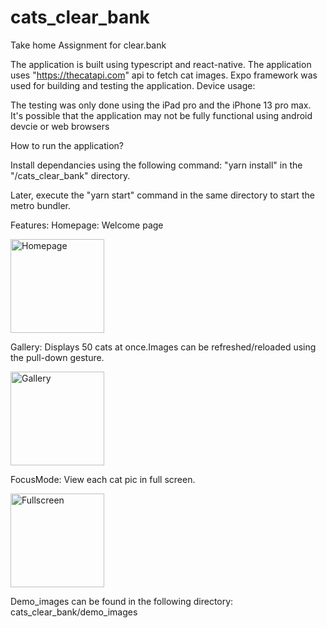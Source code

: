 # cats_clear_bank
Take home Assignment for clear.bank

The application is built using typescript and react-native. The application uses "https://thecatapi.com" api to fetch cat images.
Expo framework was used for building and testing the application.
Device usage:

The testing was only done using the iPad pro and the iPhone 13 pro max. It's possible that the application may not be fully functional using android devcie or web browsers

How to run the application?

Install dependancies using the following command: "yarn install" in the "/cats_clear_bank" directory.

Later, execute the "yarn start" command in the same directory to start the metro bundler.

Features:
Homepage: Welcome page

<img src="../master/demo_images/homepage.PNG" width="150" title="Homepage">

Gallery: Displays 50 cats at once.Images can be refreshed/reloaded using the pull-down gesture.

<img src="../master/demo_images/gallery.PNG" width="150" title="Gallery">

FocusMode: View each cat pic in full screen.

<img src="../master/demo_images/focus.PNG" width="150" title="Fullscreen">

Demo_images can be found in the following directory: cats_clear_bank/demo_images
